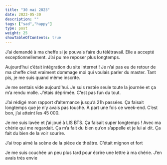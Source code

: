 ```yaml
---
title: "30 mai 2023"
date: 2023-05-30
description: ""
tags: ["sad","happy"]
type: post
weight: 25
showTableOfContents: true
---
```


J’ai demandé à ma cheffe si je pouvais faire du télétravail. Elle a accepté exceptionnellement. J’ai pu me reposer plus longtemps.

Aujourd’hui c’était intégration du site internet ! Je n’ai pas eu de retour de ma cheffe c’est vraiment dommage moi qui voulais parler du master. Tant pis, je me suis quand même inscrite.

Je me sentais vide aujourd’hui. Je suis restée seule toute la journée et ça m’a rendu molle. J’étais déprimée. C’est pas fun du tout.

J’ai rédigé mon rapport d’alternance jusqu’à 21h passées. Ça faisait longtemps que je n’y avais pas touché. À part une fois ce week-end. C’est bon, j’ai atteint les 45 000.

Je me suis lavée et j’ai joué à LIS BTS. Ça faisait super longtemps ! Avec ma chérie qui me regardait. Ça m’a fait du bien qu’on s’appelle et je lui ai dit. Ça fait du bien de la voir sourire.

J’ai trop aimé la scène de la pièce de théâtre. C’était mignon et fort

Je me suis couchée un peu plus tard pour écrire une lettre à ma chérie. J’en avais très envie